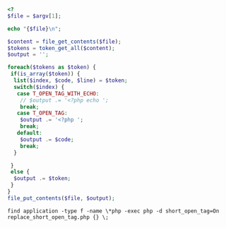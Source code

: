 ~~~ php
<?
$file = $argv[1];

echo "{$file}\n";

$content = file_get_contents($file);
$tokens = token_get_all($content);
$output = '';

foreach($tokens as $token) {
 if(is_array($token)) {
  list($index, $code, $line) = $token;
  switch($index) {
   case T_OPEN_TAG_WITH_ECHO:
    // $output .= '<?php echo ';
    break;
   case T_OPEN_TAG:
    $output .= '<?php ';
    break;
   default:
    $output .= $code;
    break;
  }

 }
 else {
  $output .= $token;
 }
}
file_put_contents($file, $output);
~~~



    find application -type f -name \*php -exec php -d short_open_tag=On replace_short_open_tag.php {} \;
    

